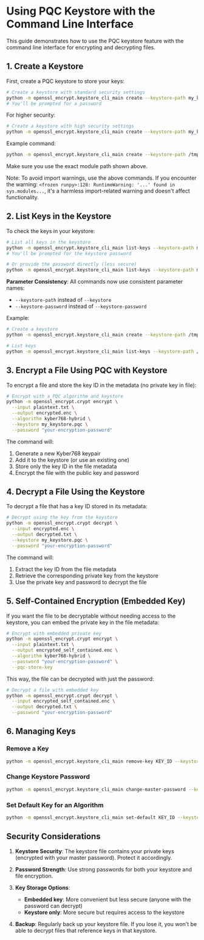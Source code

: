 # Using PQC Keystore with the Command Line Interface

This guide demonstrates how to use the PQC keystore feature with the command line interface for encrypting and decrypting files.

## 1. Create a Keystore

First, create a PQC keystore to store your keys:

```bash
# Create a keystore with standard security settings
python -m openssl_encrypt.keystore_cli_main create --keystore-path my_keystore.pqc
# You'll be prompted for a password
```

For higher security:

```bash
# Create a keystore with high security settings
python -m openssl_encrypt.keystore_cli_main create --keystore-path my_keystore.pqc --security-level high
```

Example command:
```bash
python -m openssl_encrypt.keystore_cli_main create --keystore-path /tmp/my_keystore.pqc --security-level high --keystore-password mypassword
```

Make sure you use the exact module path shown above.

Note: To avoid import warnings, use the above commands. If you encounter the warning:
`<frozen runpy>:128: RuntimeWarning: '...' found in sys.modules...`, it's a harmless
import-related warning and doesn't affect functionality.

## 2. List Keys in the Keystore

To check the keys in your keystore:

```bash
# List all keys in the keystore
python -m openssl_encrypt.keystore_cli_main list-keys --keystore-path my_keystore.pqc
# You'll be prompted for the keystore password

# Or provide the password directly (less secure)
python -m openssl_encrypt.keystore_cli_main list-keys --keystore-path my_keystore.pqc --keystore-password "your-password"
```

**Parameter Consistency**:
All commands now use consistent parameter names:
- `--keystore-path` instead of `--keystore`
- `--keystore-password` instead of `--keystore-password`

Example:

```bash
# Create a keystore
python -m openssl_encrypt.keystore_cli_main create --keystore-path /tmp/my_keystore.pqc --security-level high

# List keys
python -m openssl_encrypt.keystore_cli_main list-keys --keystore-path /tmp/my_keystore.pqc
```

## 3. Encrypt a File Using PQC with Keystore

To encrypt a file and store the key ID in the metadata (no private key in file):

```bash
# Encrypt with a PQC algorithm and keystore
python -m openssl_encrypt.crypt encrypt \
  --input plaintext.txt \
  --output encrypted.enc \
  --algorithm kyber768-hybrid \
  --keystore my_keystore.pqc \
  --password "your-encryption-password"
```

The command will:
1. Generate a new Kyber768 keypair
2. Add it to the keystore (or use an existing one)
3. Store only the key ID in the file metadata
4. Encrypt the file with the public key and password

## 4. Decrypt a File Using the Keystore

To decrypt a file that has a key ID stored in its metadata:

```bash
# Decrypt using the key from the keystore
python -m openssl_encrypt.crypt decrypt \
  --input encrypted.enc \
  --output decrypted.txt \
  --keystore my_keystore.pqc \
  --password "your-encryption-password"
```

The command will:
1. Extract the key ID from the file metadata
2. Retrieve the corresponding private key from the keystore
3. Use the private key and password to decrypt the file

## 5. Self-Contained Encryption (Embedded Key)

If you want the file to be decryptable without needing access to the keystore, you can embed the private key in the file metadata:

```bash
# Encrypt with embedded private key
python -m openssl_encrypt.crypt encrypt \
  --input plaintext.txt \
  --output encrypted_self_contained.enc \
  --algorithm kyber768-hybrid \
  --password "your-encryption-password" \
  --pqc-store-key
```

This way, the file can be decrypted with just the password:

```bash
# Decrypt a file with embedded key
python -m openssl_encrypt.crypt decrypt \
  --input encrypted_self_contained.enc \
  --output decrypted.txt \
  --password "your-encryption-password"
```

## 6. Managing Keys

### Remove a Key
```bash
python -m openssl_encrypt.keystore_cli_main remove-key KEY_ID --keystore my_keystore.pqc
```

### Change Keystore Password
```bash
python -m openssl_encrypt.keystore_cli_main change-master-password --keystore my_keystore.pqc
```

### Set Default Key for an Algorithm
```bash
python -m openssl_encrypt.keystore_cli_main set-default KEY_ID --keystore my_keystore.pqc
```

## Security Considerations

1. **Keystore Security**: The keystore file contains your private keys (encrypted with your master password). Protect it accordingly.
   
2. **Password Strength**: Use strong passwords for both your keystore and file encryption.

3. **Key Storage Options**:
   - **Embedded key**: More convenient but less secure (anyone with the password can decrypt)
   - **Keystore only**: More secure but requires access to the keystore

4. **Backup**: Regularly back up your keystore file. If you lose it, you won't be able to decrypt files that reference keys in that keystore.